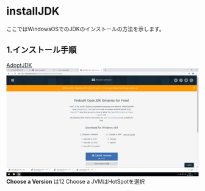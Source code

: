 # installJDK

ここではWindowsOSでのJDKのインストールの方法を示します。

## 1.インストール手順

[AdoptJDK](https://adoptopenjdk.net/)
![AdoptOpneJDK](https://github.com/shikari-s/installJDK/blob/master/AdoptOpenJDK.png)
**Choose a Version** は12 Choose a JVMはHotSpotを選択
